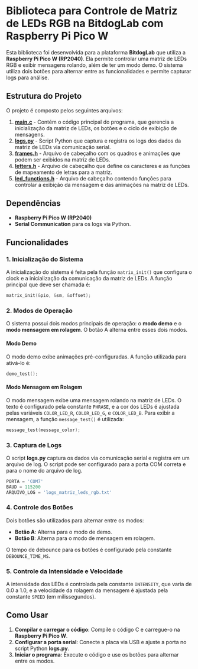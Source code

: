 
# Biblioteca para Controle de Matriz de LEDs RGB na **BitdogLab** com **Raspberry Pi Pico W**

Esta biblioteca foi desenvolvida para a plataforma **BitdogLab** que utiliza a **Raspberry Pi Pico W (RP2040)**. Ela permite controlar uma matriz de LEDs RGB e exibir mensagens rolando, além de ter um modo demo. O sistema utiliza dois botões para alternar entre as funcionalidades e permite capturar logs para análise.

## Estrutura do Projeto

O projeto é composto pelos seguintes arquivos:

1. [**main.c**](main.c) - Contém o código principal do programa, que gerencia a inicialização da matriz de LEDs, os botões e o ciclo de exibição de mensagens.
2. [**logs.py**](logs.py) - Script Python que captura e registra os logs dos dados da matriz de LEDs via comunicação serial.
4. [**frames.h**](frames.h) - Arquivo de cabeçalho com os quadros e animações que podem ser exibidos na matriz de LEDs.
5. [**letters.h**](letters.h) - Arquivo de cabeçalho que define os caracteres e as funções de mapeamento de letras para a matriz.
6. [**led_functions.h**](led_functions.h) - Arquivo de cabeçalho contendo funções para controlar a exibição da mensagem e das animações na matriz de LEDs.

## Dependências

- **Raspberry Pi Pico W (RP2040)**
- **Serial Communication** para os logs via Python.

## Funcionalidades

### 1. Inicialização do Sistema

A inicialização do sistema é feita pela função `matrix_init()` que configura o clock e a inicialização da comunicação da matriz de LEDs. A função principal que deve ser chamada é:

```c
matrix_init(&pio, &sm, &offset);
```

### 2. Modos de Operação

O sistema possui dois modos principais de operação: o **modo demo** e o **modo mensagem em rolagem**. O botão A alterna entre esses dois modos.

#### Modo Demo

O modo demo exibe animações pré-configuradas. A função utilizada para ativá-lo é:

```c
demo_test();
```

#### Modo Mensagem em Rolagem

O modo mensagem exibe uma mensagem rolando na matriz de LEDs. O texto é configurado pela constante `PHRASE`, e a cor dos LEDs é ajustada pelas variáveis `COLOR_LED_R`, `COLOR_LED_G`, e `COLOR_LED_B`. Para exibir a mensagem, a função `message_test()` é utilizada:

```c
message_test(message_color);
```

### 3. Captura de Logs

O script **logs.py** captura os dados via comunicação serial e registra em um arquivo de log. O script pode ser configurado para a porta COM correta e para o nome do arquivo de log.

```python
PORTA = 'COM7'
BAUD = 115200
ARQUIVO_LOG = 'logs_matriz_leds_rgb.txt'
```

### 4. Controle dos Botões

Dois botões são utilizados para alternar entre os modos:

- **Botão A**: Alterna para o modo de demo.
- **Botão B**: Alterna para o modo de mensagem em rolagem.

O tempo de debounce para os botões é configurado pela constante `DEBOUNCE_TIME_MS`.

### 5. Controle da Intensidade e Velocidade

A intensidade dos LEDs é controlada pela constante `INTENSITY`, que varia de 0.0 a 1.0, e a velocidade da rolagem da mensagem é ajustada pela constante `SPEED` (em milissegundos).

## Como Usar

1. **Compilar e carregar o código**: Compile o código C e carregue-o na **Raspberry Pi Pico W**.
2. **Configurar a porta serial**: Conecte a placa via USB e ajuste a porta no script Python **logs.py**.
3. **Iniciar o programa**: Execute o código e use os botões para alternar entre os modos.